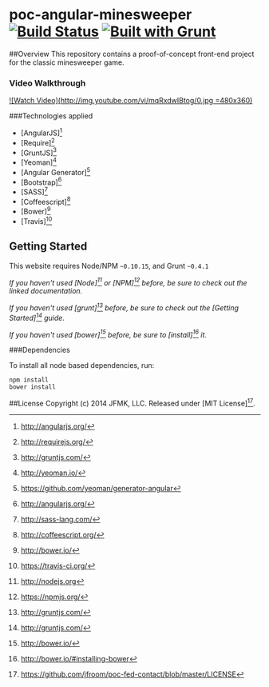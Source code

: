 # poc-angular-minesweeper [![Build Status](https://travis-ci.org/jfroom/poc-angular-minesweeper.png)](https://travis-ci.org/jfroom/poc-angular-minesweeper) [![Built with Grunt](https://cdn.gruntjs.com/builtwith.png)](http://gruntjs.com/)

##Overview
This repository contains a proof-of-concept front-end project for the classic minesweeper game. 

### Video Walkthrough
[![Watch Video](http://img.youtube.com/vi/mqRxdwIBtog/0.jpg =480x360)](http://www.youtube.com/watch?v=mqRxdwIBtog)

###Technologies applied
- [AngularJS][^angular]
- [Require][^require]
- [GruntJS][^grunt]
- [Yeoman][^yeoman]
- [Angular Generator][^angulargenerator]
- [Bootstrap][^bootstrap]
- [SASS][^sass]
- [Coffeescript][^coffeescript]
- [Bower][^bower]
- [Travis][^travis]

[^angular]: http://angularjs.org/
[^angulargenerator]: https://github.com/yeoman/generator-angular
[^require]: http://requirejs.org/
[^yeoman]: http://yeoman.io/
[^grunt]: http://gruntjs.com/
[^bootstrap]: http://angularjs.org/
[^sass]: http://sass-lang.com/
[^coffeescript]: http://coffeescript.org/
[^bower]: http://bower.io/
[^bootstrap]: http://getbootstrap.com/
[^sauce]: https://saucelabs.com/
[^travis]: https://travis-ci.org/



## Getting Started

This website requires Node/NPM `~0.10.15`, and Grunt `~0.4.1`

_If you haven't used [Node][^node] or [NPM][^npm] before, be sure to check out the linked documentation._

_If you haven't used [grunt][^grunt] before, be sure to check out the [Getting Started][^gruntstart] guide._

_If you haven't used [bower][^bower] before, be sure to [install][^bowerstart] it._

[^node]: http://nodejs.org
[^npm]: https://npmjs.org/
[^gruntstart]: http://gruntjs.com/
[^bower]: http://bower.io
[^bowerstart]: http://bower.io/#installing-bower

###Dependencies

To install all node based dependencies, run:
```
npm install
bower install
```

##License
Copyright (c) 2014 JFMK, LLC. Released under [MIT License][^license].
[^license]: https://github.com/jfroom/poc-fed-contact/blob/master/LICENSE
